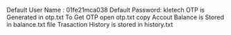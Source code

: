 Default User Name : 01fe21mca038
Default Password: kletech
OTP is Generated in otp.txt
To Get OTP open otp.txt copy 
Accout Balance is Stored in balance.txt file
Trasaction History is stored in history.txt



